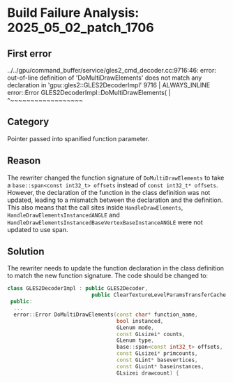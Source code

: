 # Build Failure Analysis: 2025_05_02_patch_1706

## First error
../../gpu/command_buffer/service/gles2_cmd_decoder.cc:9716:46: error: out-of-line definition of 'DoMultiDrawElements' does not match any declaration in 'gpu::gles2::GLES2DecoderImpl'
 9716 | ALWAYS_INLINE error::Error GLES2DecoderImpl::DoMultiDrawElements(
      |                                              ^~~~~~~~~~~~~~~~~~~

## Category
Pointer passed into spanified function parameter.

## Reason
The rewriter changed the function signature of `DoMultiDrawElements` to take a `base::span<const int32_t> offsets` instead of `const int32_t* offsets`. However, the declaration of the function in the class definition was not updated, leading to a mismatch between the declaration and the definition. This also means that the call sites inside `HandleDrawElements`, `HandleDrawElementsInstancedANGLE` and `HandleDrawElementsInstancedBaseVertexBaseInstanceANGLE` were not updated to use span.

## Solution
The rewriter needs to update the function declaration in the class definition to match the new function signature. The code should be changed to:

```c++
class GLES2DecoderImpl : public GLES2Decoder,
                           public ClearTextureLevelParamsTransferCache::Client {
 public:
  ...
  error::Error DoMultiDrawElements(const char* function_name,
                                   bool instanced,
                                   GLenum mode,
                                   const GLsizei* counts,
                                   GLenum type,
                                   base::span<const int32_t> offsets,
                                   const GLsizei* primcounts,
                                   const GLint* basevertices,
                                   const GLuint* baseinstances,
                                   GLsizei drawcount) {
```
